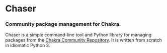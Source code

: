 Chaser
======

### Community package management for Chakra.

Chaser is a simple command-line tool and Python library for managing
packages from the [Chakra Community Repository][ccr]. It is written from
scratch in idiomatic Python 3.


[ccr]: http://chakraos.org/ccr
